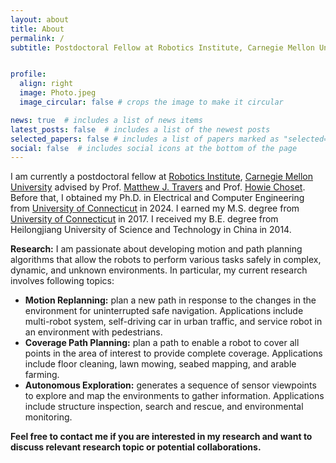 ```yaml
---
layout: about
title: About
permalink: /
subtitle: Postdoctoral Fellow at Robotics Institute, Carnegie Mellon University, Pittsburgh, PA, USA.


profile:
  align: right
  image: Photo.jpeg
  image_circular: false # crops the image to make it circular

news: true  # includes a list of news items
latest_posts: false  # includes a list of the newest posts
selected_papers: false # includes a list of papers marked as "selected={true}"
social: false  # includes social icons at the bottom of the page
---
```


I am currently a postdoctoral fellow at [Robotics Institute](https://www.ri.cmu.edu/), [Carnegie Mellon University](https://www.cmu.edu/) advised by Prof. [Matthew J. Travers](https://www.ri.cmu.edu/ri-faculty/matthew-j-travers/) and Prof. [Howie Choset](https://www.ri.cmu.edu/ri-faculty/howie-choset/). Before that, I obtained my Ph.D. in Electrical and Computer Engineering from [University of Connecticut](https://uconn.edu/) in 2024. I earned my M.S. degree from [University of Connecticut](https://uconn.edu/) in 2017. I received my B.E. degree from Heilongjiang University of Science and Technology in China in 2014. 

**Research:** I am passionate about developing motion and path planning algorithms that allow the robots to perform various tasks safely in complex, dynamic, and unknown environments. In particular, my current research involves following topics:

- **Motion Replanning:** plan a new path in response to the changes in the environment for uninterrupted safe navigation. Applications include multi-robot system, self-driving car in urban traffic, and service robot in an environment with pedestrians.
- **Coverage Path Planning:** plan a path to enable a robot to cover all points in the area of interest to provide complete coverage. Applications include floor cleaning, lawn mowing, seabed mapping, and arable farming.
- **Autonomous Exploration:** generates a sequence of sensor viewpoints to explore and map the environments to gather information. Applications include structure inspection, search and rescue, and environmental monitoring.

**Feel free to contact me if you are interested in my research and want to discuss relevant research topic or potential collaborations.**
